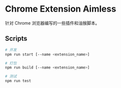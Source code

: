 # Chrome Extension Aimless

针对 Chrome 浏览器编写的一些插件和油猴脚本。

## Scripts

```bash
# 开发
npm run start [--name <extension_name>]

# 打包
npm run build [--name <extension_name>]

# 测试
npm run test
```
